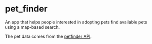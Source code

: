 # pet_finder

An app that helps people interested in adopting pets find available pets using a map-based search. 

The pet data comes from the [petfinder API](https://www.petfinder.com/developers/v2/docs/).

